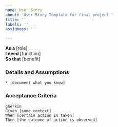 ```yaml
---
name: User Story
about: 'User Story Template for final project '
title: ''
labels: ''
assignees: ''

---
```


**As a** [role]  
**I need** [function]  
**So that** [benefit]  
      
### Details and Assumptions
    * [document what you know] 
  
### Acceptance Criteria     
    gherkin 
    Given [some context]
    When [certain action is taken]
    Then [the outcome of action is observed]
